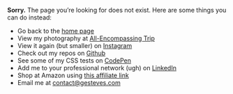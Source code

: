 **Sorry.** The page you’re looking for does not exist. Here are some things you can do instead:

* Go back to the [home page](/)
* View my photography at [All-Encompassing Trip](https://www.allencompassingtrip.com)
* View it again (but smaller) on [Instagram](http://instagram.com/gesteves)
* Check out my repos on [Github](https://github.com/gesteves)
* See some of my CSS tests on [CodePen](http://codepen.io/gesteves/)
* Add me to your professional network (ugh) on [LinkedIn](https://www.linkedin.com/in/gesteves)
* Shop at Amazon using <a target="_blank" rel="sponsored nofollow noopener" href="https://www.amazon.com/ref=as_li_ss_tl?ie=UTF8&linkCode=ll2&tag=gestevescom-20&linkId=6324c674e5e2fee6fbcc656bfb394416&language=en_US">this affiliate link</a>
* Email me at [contact@gesteves.com](mailto:contact@gesteves.com)
